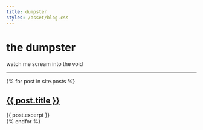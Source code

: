 ```yaml
---
title: dumpster
styles: /asset/blog.css
---
```


# the dumpster

watch me scream into the void

---

{% for post in site.posts %}
<div class="blog-item">
	<h2 class="blog-title"><a href="{{ post.url }}">{{ post.title }}</a></h2>
	<div class="blog-desc">{{ post.excerpt }}</div>
</div>
{% endfor %}
